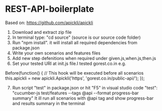 # REST-API-boilerplate
Based on: https://github.com/apickli/apickli

1. Download and extract zip file
2. In terminal type: "cd source" (source is our source code folder)
3. Run "npm install". it will install all required dependencies from package.json
4. Write your own scenarios and features files
5. Add new step defenitions when required under given.js,when.js,then.js 
6. Set your tested URI at init.js file.I tested gorest.co.in e.g. 

  Before(function() {
  // This hook will be executed before all scenarios
  this.apickli = new apickli.Apickli('https', 'gorest.co.in/public-api/'); 
  });

7. Run script "test" in package.json or hit "F5" in visual studio code
   "test": "cucumber-js test/features --tags @api --format progress-bar summary"
   It ill run all scenarios with @api tag and show progress-bar and results summary in the terminal
   

